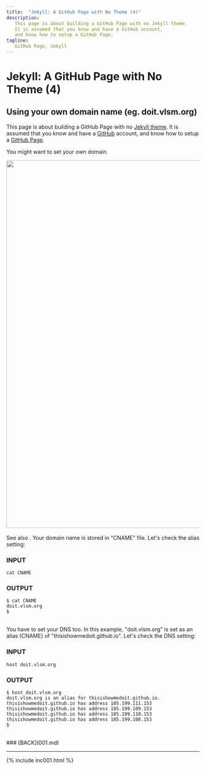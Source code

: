 ```yaml
---
title:  "Jekyll: A GitHub Page with No Theme (4)"
description:
   This page is about building a GitHub Page with no Jekyll theme.
   It is assumed that you know and have a GitHub account,
   and know how to setup a GitHub Page.
tagline: 
   GitHub Page, Jekyll
---
```


# Jekyll: A GitHub Page with No Theme (4)

## Using your own domain name (eg. doit.vlsm.org)

This page is about building a GitHub Page with no [Jekyll theme](https://jekyllrb.com/docs/themes/).  It is assumed that you know and have a [GitHub](https://github.com/) account, and know how to setup
a [GitHub Page](https://pages.github.com/).

You might want to set your own domain.

<img src="{{ site.baseurl }}/assets/images/doit-004.jpg" style="width:960px;">
<br>

<br>
See also <https://doit.vlsm.org>.
Your domain name is stored in "CNAME" file.
Let's check the alias setting:

### INPUT
```
cat CNAME 

```

### OUTPUT
```
$ cat CNAME 
doit.vlsm.org
$ 
```

<br>
You have to set your DNS too. 
In this example, "doit.vlsm.org" is set as an alias (CNAME) of "thisishowmedoit.github.io".
Let's check the DNS setting:

### INPUT
```
host doit.vlsm.org

```

### OUTPUT
```
$ host doit.vlsm.org
doit.vlsm.org is an alias for thisishowmedoit.github.io.
thisishowmedoit.github.io has address 185.199.111.153
thisishowmedoit.github.io has address 185.199.109.153
thisishowmedoit.github.io has address 185.199.110.153
thisishowmedoit.github.io has address 185.199.108.153
$ 
```

<br>
### [BACK](001.md)
<br>
<hr>
{% include inc001.html %}

